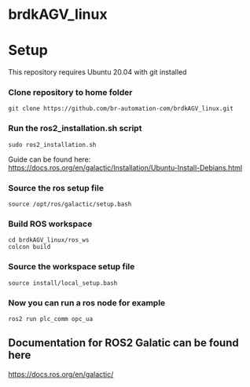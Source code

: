 # brdkAGV_linux

# Setup
This repository requires Ubuntu 20.04 with git installed

### Clone repository to home folder
    git clone https://github.com/br-automation-com/brdkAGV_linux.git

### Run the ros2_installation.sh script
    sudo ros2_installation.sh

Guide can be found here: https://docs.ros.org/en/galactic/Installation/Ubuntu-Install-Debians.html

### Source the ros setup file
    source /opt/ros/galactic/setup.bash

### Build ROS workspace
    cd brdkAGV_linux/ros_ws
    colcon build
    
### Source the workspace setup file
    source install/local_setup.bash
    
### Now you can run a ros node for example
    ros2 run plc_comm opc_ua

## Documentation for ROS2 Galatic can be found here
https://docs.ros.org/en/galactic/
